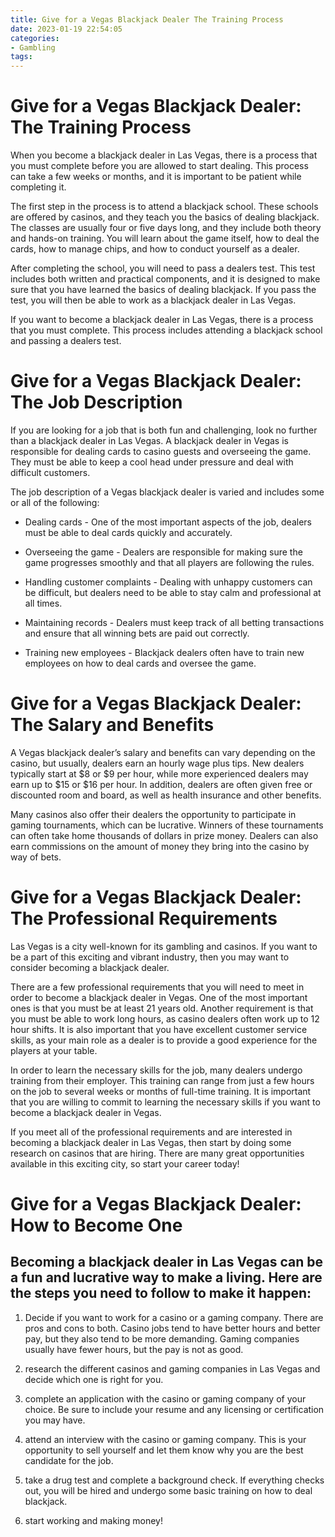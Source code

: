 ```yaml
---
title: Give for a Vegas Blackjack Dealer The Training Process 
date: 2023-01-19 22:54:05
categories:
- Gambling
tags:
---
```



#  Give for a Vegas Blackjack Dealer: The Training Process 

When you become a blackjack dealer in Las Vegas, there is a process that you must complete before you are allowed to start dealing. This process can take a few weeks or months, and it is important to be patient while completing it.

The first step in the process is to attend a blackjack school. These schools are offered by casinos, and they teach you the basics of dealing blackjack. The classes are usually four or five days long, and they include both theory and hands-on training. You will learn about the game itself, how to deal the cards, how to manage chips, and how to conduct yourself as a dealer.

After completing the school, you will need to pass a dealers test. This test includes both written and practical components, and it is designed to make sure that you have learned the basics of dealing blackjack. If you pass the test, you will then be able to work as a blackjack dealer in Las Vegas.

If you want to become a blackjack dealer in Las Vegas, there is a process that you must complete. This process includes attending a blackjack school and passing a dealers test.

#  Give for a Vegas Blackjack Dealer: The Job Description 

If you are looking for a job that is both fun and challenging, look no further than a blackjack dealer in Las Vegas. A blackjack dealer in Vegas is responsible for dealing cards to casino guests and overseeing the game. They must be able to keep a cool head under pressure and deal with difficult customers.

The job description of a Vegas blackjack dealer is varied and includes some or all of the following: 

- Dealing cards - One of the most important aspects of the job, dealers must be able to deal cards quickly and accurately.

- Overseeing the game - Dealers are responsible for making sure the game progresses smoothly and that all players are following the rules.

- Handling customer complaints - Dealing with unhappy customers can be difficult, but dealers need to be able to stay calm and professional at all times.

- Maintaining records - Dealers must keep track of all betting transactions and ensure that all winning bets are paid out correctly.

- Training new employees - Blackjack dealers often have to train new employees on how to deal cards and oversee the game.

#  Give for a Vegas Blackjack Dealer: The Salary and Benefits 

A Vegas blackjack dealer’s salary and benefits can vary depending on the casino, but usually, dealers earn an hourly wage plus tips. New dealers typically start at $8 or $9 per hour, while more experienced dealers may earn up to $15 or $16 per hour. In addition, dealers are often given free or discounted room and board, as well as health insurance and other benefits.

Many casinos also offer their dealers the opportunity to participate in gaming tournaments, which can be lucrative. Winners of these tournaments can often take home thousands of dollars in prize money. Dealers can also earn commissions on the amount of money they bring into the casino by way of bets.

#  Give for a Vegas Blackjack Dealer: The Professional Requirements 

Las Vegas is a city well-known for its gambling and casinos. If you want to be a part of this exciting and vibrant industry, then you may want to consider becoming a blackjack dealer.

There are a few professional requirements that you will need to meet in order to become a blackjack dealer in Vegas. One of the most important ones is that you must be at least 21 years old. 
Another requirement is that you must be able to work long hours, as casino dealers often work up to 12 hour shifts. It is also important that you have excellent customer service skills, as your main role as a dealer is to provide a good experience for the players at your table.

In order to learn the necessary skills for the job, many dealers undergo training from their employer. This training can range from just a few hours on the job to several weeks or months of full-time training. It is important that you are willing to commit to learning the necessary skills if you want to become a blackjack dealer in Vegas.

If you meet all of the professional requirements and are interested in becoming a blackjack dealer in Las Vegas, then start by doing some research on casinos that are hiring. There are many great opportunities available in this exciting city, so start your career today!

#  Give for a Vegas Blackjack Dealer: How to Become One

## Becoming a blackjack dealer in Las Vegas can be a fun and lucrative way to make a living. Here are the steps you need to follow to make it happen:

1) Decide if you want to work for a casino or a gaming company. There are pros and cons to both. Casino jobs tend to have better hours and better pay, but they also tend to be more demanding. Gaming companies usually have fewer hours, but the pay is not as good.

2) research the different casinos and gaming companies in Las Vegas and decide which one is right for you.

3) complete an application with the casino or gaming company of your choice. Be sure to include your resume and any licensing or certification you may have.

4) attend an interview with the casino or gaming company. This is your opportunity to sell yourself and let them know why you are the best candidate for the job.

5) take a drug test and complete a background check. If everything checks out, you will be hired and undergo some basic training on how to deal blackjack.

6) start working and making money!